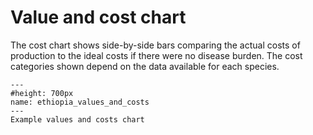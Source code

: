 # Value and cost chart
<p>
The cost chart shows side-by-side bars comparing the actual costs of production to the ideal costs if there were no disease burden. The cost categories shown depend on the data available for each species.
</p>

```{figure} ../Images/ethiopia_values_and_costs.png
---
#height: 700px
name: ethiopia_values_and_costs
---
Example values and costs chart
```
